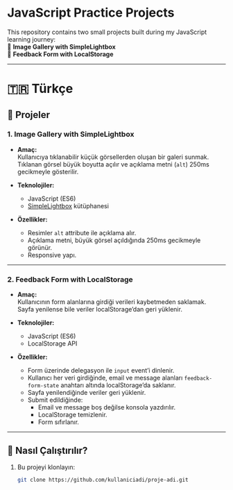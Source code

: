 # JavaScript Practice Projects

This repository contains two small projects built during my JavaScript learning
journey:  
📌 **Image Gallery with SimpleLightbox**  
📌 **Feedback Form with LocalStorage**

---

# 🇹🇷 Türkçe

## 📌 Projeler

### 1. Image Gallery with SimpleLightbox

- **Amaç:**  
  Kullanıcıya tıklanabilir küçük görsellerden oluşan bir galeri sunmak.  
  Tıklanan görsel büyük boyutta açılır ve açıklama metni (`alt`) 250ms
  gecikmeyle gösterilir.

- **Teknolojiler:**

  - JavaScript (ES6)
  - [SimpleLightbox](https://simplelightbox.com/) kütüphanesi

- **Özellikler:**
  - Resimler `alt` attribute ile açıklama alır.
  - Açıklama metni, büyük görsel açıldığında 250ms gecikmeyle görünür.
  - Responsive yapı.

---

### 2. Feedback Form with LocalStorage

- **Amaç:**  
  Kullanıcının form alanlarına girdiği verileri kaybetmeden saklamak.  
  Sayfa yenilense bile veriler localStorage’dan geri yüklenir.

- **Teknolojiler:**

  - JavaScript (ES6)
  - LocalStorage API

- **Özellikler:**
  - Form üzerinde delegasyon ile `input` event’i dinlenir.
  - Kullanıcı her veri girdiğinde, email ve message alanları
    `feedback-form-state` anahtarı altında localStorage’da saklanır.
  - Sayfa yenilendiğinde veriler geri yüklenir.
  - Submit edildiğinde:
    - Email ve message boş değilse konsola yazdırılır.
    - LocalStorage temizlenir.
    - Form sıfırlanır.

---

## 🚀 Nasıl Çalıştırılır?

1. Bu projeyi klonlayın:
   ```bash
   git clone https://github.com/kullaniciadi/proje-adi.git
   ```
